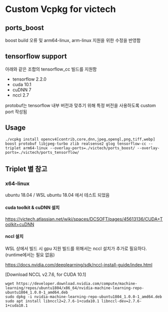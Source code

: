 # Custom Vcpkg for victech

## ports_boost

boost build 오류 및 arm64-linux, arm-linux 지원을 위한 수정을 반영함

## tensorflow support

아래와 같은 조합의 tensorflow_cc 빌드를 지원함

* tensorflow 2.2.0
* cuda 10.1
* cuDNN 7
* nccl 2.7

protobuf는 tensorflow 내부 버전과 맞추기 위해 특정 버전을 사용하도록 custom port 작성됨

## Usage

```
./vcpkg install opencv4[contrib,core,dnn,jpeg,opengl,png,tiff,webp] boost protobuf libjpeg-turbo zlib realsense2 glog tensorflow-cc --triplet arm64-linux --overlay-ports=./victech/ports_boost/ --overlay-ports=./victech/ports_tensorflow/
```

## Triplet 별 참고

### x64-linux

ubuntu 18.04 / WSL ubuntu 18.04 에서 테스트 되었음

#### cuda toolkit & cuDNN 설치

https://victech.atlassian.net/wiki/spaces/DCSOFT/pages/45613136/CUDA+Toolkit+cuDNN

#### nccl 설치

WSL 상에서 빌드 시 gpu 지원 빌드를 위해서는 nccl 설치가 추가로 필요하다. (runtime에서는 필요 없음)

https://docs.nvidia.com/deeplearning/sdk/nccl-install-guide/index.html

[Download NCCL v2.7.6, for CUDA 10.1]

```
wget https://developer.download.nvidia.com/compute/machine-learning/repos/ubuntu1804/x86_64/nvidia-machine-learning-repo-ubuntu1804_1.0.0-1_amd64.deb
sudo dpkg -i nvidia-machine-learning-repo-ubuntu1804_1.0.0-1_amd64.deb
sudo apt install libnccl2=2.7.6-1+cuda10.1 libnccl-dev=2.7.6-1+cuda10.1
```
